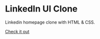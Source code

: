 # LinkedIn UI Clone
Linkedin homepage clone with HTML & CSS.

[Check it out](https://mehdiaitouchrif.github.io/linkedin-ui/)
